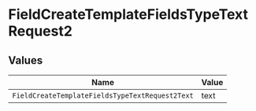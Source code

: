 # FieldCreateTemplateFieldsTypeTextRequest2


## Values

| Name                                            | Value                                           |
| ----------------------------------------------- | ----------------------------------------------- |
| `FieldCreateTemplateFieldsTypeTextRequest2Text` | text                                            |